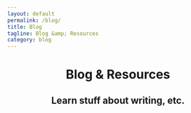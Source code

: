 ```yaml
---
layout: default
permalink: /blog/
title: Blog
tagline: Blog &amp; Resources
category: blog
---
```


<header class="page-header">
	<div class="wrap">
		<h1>Blog &amp; Resources</h1>
		<h2>Learn stuff about writing, etc.</h2>
	</div>
</header>


<main class="page-main">
	<div class="wrap"></div>
		
</main>


<footer class="page-footer">
	
</footer>